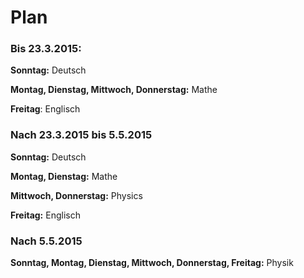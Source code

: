 # Plan

### Bis 23.3.2015:

__Sonntag:__ Deutsch

__Montag, Dienstag, Mittwoch, Donnerstag:__ Mathe

__Freitag__: Englisch

### Nach 23.3.2015 bis 5.5.2015

__Sonntag:__ Deutsch

__Montag, Dienstag:__ Mathe

__Mittwoch, Donnerstag:__ Physics

__Freitag:__ Englisch

### Nach 5.5.2015

__Sonntag, Montag, Dienstag, Mittwoch, Donnerstag, Freitag:__ Physik
